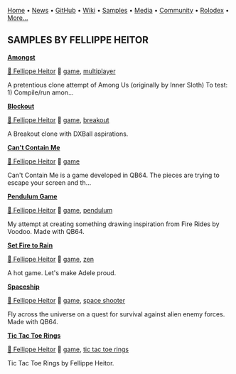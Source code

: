 [Home](https://qb64.com) • [News](../news.md) • [GitHub](../github.md) • [Wiki](../wiki.md) • [Samples](../samples.md) • [Media](../media.md) • [Community](../community.md) • [Rolodex](../rolodex.md) • [More...](../more.md)

## SAMPLES BY FELLIPPE HEITOR

**[Amongst](amongst/index.md)**

[🐝 Fellippe Heitor](fellippe-heitor.md) 🔗 [game](game.md), [multiplayer](multiplayer.md)

A pretentious clone attempt of Among Us (originally by Inner Sloth)  To test: 1) Compile/run amon...

**[Blockout](blockout/index.md)**

[🐝 Fellippe Heitor](fellippe-heitor.md) 🔗 [game](game.md), [breakout](breakout.md)

A Breakout clone with DXBall aspirations.

**[Can't Contain Me](cant-contain-me/index.md)**

[🐝 Fellippe Heitor](fellippe-heitor.md) 🔗 [game](game.md)

Can't Contain Me is a game developed in QB64.  The pieces are trying to escape your screen and th...

**[Pendulum Game](pendulum-game/index.md)**

[🐝 Fellippe Heitor](fellippe-heitor.md) 🔗 [game](game.md), [pendulum](pendulum.md)

My attempt at creating something drawing inspiration from Fire Rides by Voodoo. Made with QB64.

**[Set Fire to Rain](set-fire-to-rain/index.md)**

[🐝 Fellippe Heitor](fellippe-heitor.md) 🔗 [game](game.md), [zen](zen.md)

A hot game. Let's make Adele proud.

**[Spaceship](spaceship/index.md)**

[🐝 Fellippe Heitor](fellippe-heitor.md) 🔗 [game](game.md), [space shooter](space-shooter.md)

Fly across the universe on a quest for survival against alien enemy forces. Made with QB64.

**[Tic Tac Toe Rings](tic-tac-toe-rings/index.md)**

[🐝 Fellippe Heitor](fellippe-heitor.md) 🔗 [game](game.md), [tic tac toe rings](tic-tac-toe-rings.md)

Tic Tac Toe Rings by Fellippe Heitor.
